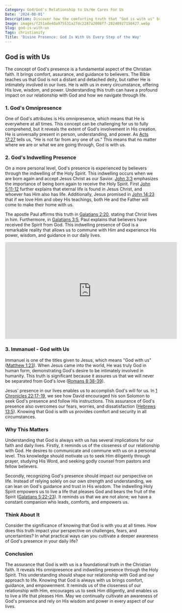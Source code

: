 ```yaml
---
Category: God/God's Relationship to Us/He Cares For Us
Date: '2024-08-01'
Description: Discover how the comforting truth that "God is with us" brings hope, peace, and strength in times of uncertainty and challenges. Explore the profound impact of God's presence in our lives.
Image: images/f251ade40a975531a27dc2287a2008f7-20240927150427.webp
Slug: god-is-with-us
Tags: christianity
Title: 'Divine Presence: God Is With Us Every Step of the Way'
---
```


## God is with Us

The concept of God's presence is a fundamental aspect of the Christian faith. It brings comfort, assurance, and guidance to believers. The Bible teaches us that God is not a distant and detached deity, but rather He is intimately involved in our lives. He is with us in every circumstance, offering His love, wisdom, and power. Understanding this truth can have a profound impact on our relationship with God and how we navigate through life.

### 1. God's Omnipresence

One of God's attributes is His omnipresence, which means that He is everywhere at all times. This concept can be challenging for us to fully comprehend, but it reveals the extent of God's involvement in His creation. He is universally present in person, understanding, and power. As [Acts 17:27](https://www.bibleref.com/Acts/17/Acts-17-27.html) tells us, "He is not far from any one of us." This means that no matter where we are or what we are going through, God is with us.

### 2. God's Indwelling Presence

On a more personal level, God's presence is experienced by believers through the indwelling of the Holy Spirit. This indwelling occurs when we are born again and accept Jesus Christ as our Savior. [John 3:3](https://www.bibleref.com/John/3/John-3-3.html) emphasizes the importance of being born again to receive the Holy Spirit. First [John 5:11-12](https://www.bibleref.com/John/5/John-5-11.html) further explains that eternal life is found in Jesus Christ, and whoever has Him also has life. Additionally, Jesus promised in [John 14:23](https://www.bibleref.com/John/14/John-14-23.html) that if we love Him and obey His teachings, both He and the Father will come to make their home with us.

The apostle Paul affirms this truth in [Galatians 2:20](https://www.bibleref.com/Galatians/2/Galatians-2-20.html), stating that Christ lives in him. Furthermore, in [Galatians 3:5](https://www.bibleref.com/Galatians/3/Galatians-3-5.html), Paul explains that believers have received the Spirit from God. This indwelling presence of God is a remarkable reality that allows us to commune with Him and experience His power, wisdom, and guidance in our daily lives.


<iframe width="560" height="315" src="https://www.youtube.com/embed/9kWk_Wu-wKM" frameborder="0" allow="autoplay; encrypted-media" allowfullscreen></iframe>


### 3. Immanuel - God with Us

Immanuel is one of the titles given to Jesus, which means "God with us" ([Matthew 1:23](https://www.bibleref.com/Matthew/1/Matthew-1-23.html)). When Jesus came into the world, He was truly God in human form, demonstrating God's desire to be intimately involved in humanity. This truth is significant because it assures us that we will never be separated from God's love ([Romans 8:38-39](https://www.bibleref.com/Romans/8/Romans-8-38.html)).

Jesus' presence in our lives enables us to accomplish God's will for us. In [1 Chronicles 22:17-19](https://www.bibleref.com/1-Chronicles/22/1-Chronicles-22-17.html), we see how David encouraged his son Solomon to seek God's presence and follow His instructions. This assurance of God's presence also overcomes our fears, worries, and dissatisfaction ([Hebrews 13:5](https://www.bibleref.com/Hebrews/13/Hebrews-13-5.html)). Knowing that God is with us provides comfort and security in all circumstances.

### Why This Matters

Understanding that God is always with us has several implications for our faith and daily lives. Firstly, it reminds us of the closeness of our relationship with God. He desires to communicate and commune with us on a personal level. This knowledge should motivate us to seek Him diligently through prayer, studying His Word, and seeking godly counsel from pastors and fellow believers.

Secondly, recognizing God's presence should impact our perspective on life. Instead of relying solely on our own strength and understanding, we can lean on God's guidance and trust in His wisdom. The indwelling Holy Spirit empowers us to live a life that pleases God and bears the fruit of the Spirit ([Galatians 5:22-23](https://www.bibleref.com/Galatians/5/Galatians-5-22.html)). It reminds us that we are not alone; we have a constant companion who leads, comforts, and empowers us.

### Think About It

Consider the significance of knowing that God is with you at all times. How does this truth impact your perspective on challenges, fears, and uncertainties? In what practical ways can you cultivate a deeper awareness of God's presence in your daily life?

### Conclusion

The assurance that God is with us is a foundational truth in the Christian faith. It reveals His omnipresence and indwelling presence through the Holy Spirit. This understanding should shape our relationship with God and our approach to life. Knowing that God is always with us brings comfort, guidance, and empowerment. It reminds us of the closeness of our relationship with Him, encourages us to seek Him diligently, and enables us to live a life that pleases Him. May we continually cultivate an awareness of God's presence and rely on His wisdom and power in every aspect of our lives.